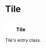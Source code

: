 # Tile

### <img src="../../.gitbook/assets/base.png" width="32" height="32" /> Tile
Tile's entry class.<br>

